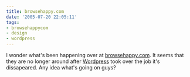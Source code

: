 ```yaml
---
title: browsehappy.com
date: '2005-07-20 22:05:11'
tags:
- browsehappycom
- design
- wordpress
---
```


I wonder what's been happening over at <a href="http://www.browsehappy.com.">browsehappy.com</a>. It seems that they are no longer around after <a href="http://www.wordpress.org">Wordpress</a> took over the job it's dissapeared. Any idea what's going on guys?
